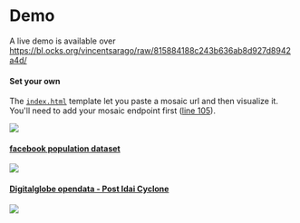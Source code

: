 # Demo

A live demo is available over https://bl.ocks.org/vincentsarago/raw/815884188c243b636ab8d927d8942a4d/

#### Set your own 

The [`index.html`](index.html) template let you paste a mosaic url and then visualize it. You'll need to add your mosaic endpoint first ([line 105](https://github.com/developmentseed/cogeo-mosaic/blob/master/demo/index.html#L105)).

![](https://user-images.githubusercontent.com/10407788/57862954-38674500-77c7-11e9-87b0-c3c3d6d50179.png)

#### [facebook population dataset](facebook/)
![](https://user-images.githubusercontent.com/10407788/56006732-19dfcc80-5ca4-11e9-8150-082691a6d7d8.png)

#### [Digitalglobe opendata - Post Idai Cyclone](digitalglobe/)
![](https://user-images.githubusercontent.com/10407788/57623865-32cbee00-7580-11e9-9496-fa322788310a.png)
